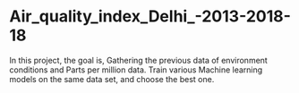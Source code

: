 # Air_quality_index_Delhi_-2013-2018-18
In this project, the goal is,  Gathering the previous data of environment conditions and Parts per million data. Train various Machine learning models on the same data set, and choose the best one.
